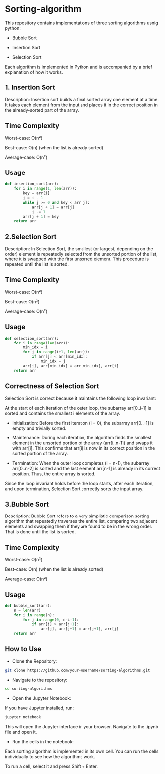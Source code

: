 # Sorting-algorithm
This repository contains implementations of three sorting algorithms usnig python:

* Bubble Sort

* Insertion Sort

* Selection Sort

Each algorithm is implemented in Python and is accompanied by a brief explanation of how it works.
## 1. Insertion Sort
Description:
Insertion sort builds a final sorted array one element at a time. It takes each element from the input and places it in the correct position in the already-sorted part of the array.

## Time Complexity <br />
Worst-case: O(n²)

Best-case: O(n) (when the list is already sorted)

Average-case: O(n²)
## Usage
``` python
def insertion_sort(arr):
    for i in range(1, len(arr)):
        key = arr[i]
        j = i - 1
        while j >= 0 and key < arr[j]:
            arr[j + 1] = arr[j]
            j -= 1
        arr[j + 1] = key
    return arr
```

## 2.Selection Sort
Description:
In Selection Sort, the smallest (or largest, depending on the order) element is repeatedly selected from the unsorted portion of the list, where it is swapped with the first unsorted element. This procedure is repeated until the list is sorted.

## Time Complexity <br />
Worst-case: O(n²)

Best-case: O(n²)

Average-case: O(n²)
## Usage
``` python
def selection_sort(arr):
    for i in range(len(arr)):
        min_idx = i
        for j in range(i+1, len(arr)):
            if arr[j] < arr[min_idx]:
                min_idx = j
        arr[i], arr[min_idx] = arr[min_idx], arr[i]
    return arr
```
## Correctness of Selection Sort
Selection Sort is correct because it maintains the following loop invariant:

At the start of each iteration of the outer loop, the subarray arr[0..i-1] is sorted and contains the smallest i elements of the array.

* Initialization: Before the first iteration (i = 0), the subarray arr[0..-1] is empty and trivially sorted.

* Maintenance: During each iteration, the algorithm finds the smallest element in the unsorted portion of the array (arr[i..n-1]) and swaps it with arr[i]. This confirms that arr[i] is now in its correct position in the sorted portion of the array.

* Termination: When the outer loop completes (i = n-1), the subarray arr[0..n-2] is sorted and the last element arr[n-1] is already in its correct position. Thus, the entire array is sorted.

Since the loop invariant holds before the loop starts, after each iteration, and upon termination, Selection Sort correctly sorts the input array.


## 3.Bubble Sort
Description:
Bubble Sort refers to a very simplistic comparison sorting algorithm that repeatedly traverses the entire list, comparing two adjacent elements and swapping them if they are found to be in the wrong order. That is done until the list is sorted.

## Time Complexity<br />
Worst-case: O(n²)

Best-case: O(n) (when the list is already sorted)

Average-case: O(n²)

## Usage

``` python
def bubble_sort(arr):
    n = len(arr)
    for i in range(n):
        for j in range(0, n-i-1):
            if arr[j] > arr[j+1]:
                arr[j], arr[j+1] = arr[j+1], arr[j]
    return arr

```

## How to Use
* Clone the Repository:
``` bash
git clone https://github.com/your-username/sorting-algorithms.git
```
* Navigate to the repository:
``` bash
cd sorting-algorithms
```
* Open the Jupyter Notebook:

If you have Jupyter installed, run:

```bash
jupyter notebook
```
This will open the Jupyter interface in your browser. Navigate to the .ipynb file and open it.

* Run the cells in the notebook:

Each sorting algorithm is implemented in its own cell. You can run the cells individually to see how the algorithms work.

To run a cell, select it and press Shift + Enter.








